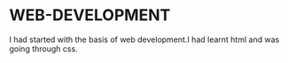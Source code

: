 # WEB-DEVELOPMENT
I had started with the basis of web development.I had learnt html and was going through css.


